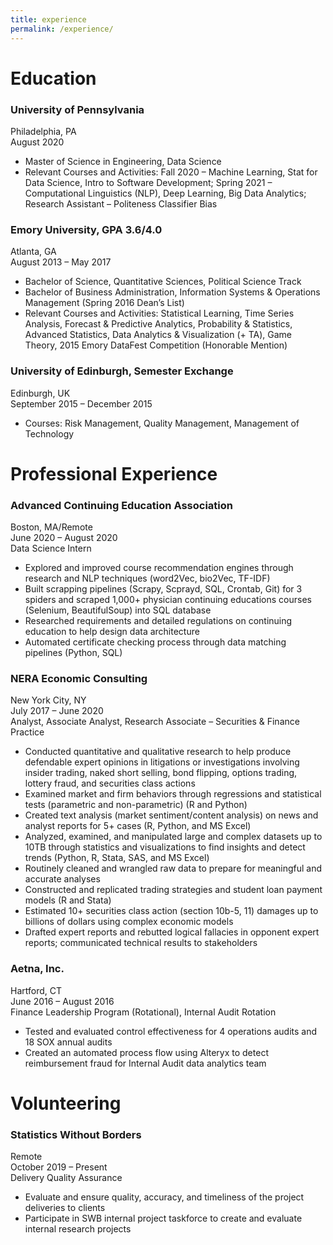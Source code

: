 ```yaml
---
title: experience
permalink: /experience/
---
```



# Education
### University of Pennsylvania 
Philadelphia, PA\
August 2020
* Master of Science in Engineering, Data Science 
* Relevant Courses and Activities: Fall 2020 – Machine Learning, Stat for Data Science, Intro to Software Development; Spring 2021 – Computational Linguistics (NLP), Deep Learning, Big Data Analytics; Research Assistant – Politeness Classifier Bias

### Emory University, GPA 3.6/4.0 
Atlanta, GA\
August 2013 – May 2017
* Bachelor of Science, Quantitative Sciences, Political Science Track 
* Bachelor of Business Administration, Information Systems & Operations Management (Spring 2016 Dean’s List)
* Relevant Courses and Activities: Statistical Learning, Time Series Analysis, Forecast & Predictive Analytics, Probability & Statistics, Advanced Statistics, Data Analytics & Visualization (+ TA), Game Theory, 2015 Emory DataFest Competition (Honorable Mention)

### University of Edinburgh, Semester Exchange 
Edinburgh, UK\
September 2015 – December 2015
* Courses: Risk Management, Quality Management, Management of Technology 

# Professional Experience
### Advanced Continuing Education Association 
Boston, MA/Remote\
June 2020 – August 2020\
Data Science Intern 
* Explored and improved course recommendation engines through research and NLP techniques (word2Vec, bio2Vec, TF-IDF)
* Built scrapping pipelines (Scrapy, Scprayd, SQL, Crontab, Git) for 3 spiders and scraped 1,000+ physician continuing educations courses (Selenium, BeautifulSoup) into SQL database
* Researched requirements and detailed regulations on continuing education to help design data architecture
* Automated certificate checking process through data matching pipelines (Python, SQL)

### NERA Economic Consulting 
New York City, NY\
July 2017 – June 2020\
Analyst, Associate Analyst, Research Associate – Securities & Finance Practice 
* Conducted quantitative and qualitative research to help produce defendable expert opinions in litigations or investigations involving insider trading, naked short selling, bond flipping, options trading, lottery fraud, and securities class actions
* Examined market and firm behaviors through regressions and statistical tests (parametric and non-parametric) (R and Python)
* Created text analysis (market sentiment/content analysis) on news and analyst reports for 5+ cases (R, Python, and MS Excel)
* Analyzed, examined, and manipulated large and complex datasets up to 10TB through statistics and visualizations to find insights and detect trends (Python, R, Stata, SAS, and MS Excel)
* Routinely cleaned and wrangled raw data to prepare for meaningful and accurate analyses
* Constructed and replicated trading strategies and student loan payment models (R and Stata)
* Estimated 10+ securities class action (section 10b-5, 11) damages up to billions of dollars using complex economic models
* Drafted expert reports and rebutted logical fallacies in opponent expert reports; communicated technical results to stakeholders

### Aetna, Inc. 
Hartford, CT\
June 2016 – August 2016\
Finance Leadership Program (Rotational), Internal Audit Rotation 
* Tested and evaluated control effectiveness for 4 operations audits and 18 SOX annual audits
* Created an automated process flow using Alteryx to detect reimbursement fraud for Internal Audit data analytics team

# Volunteering
### Statistics Without Borders 
Remote\
October 2019 – Present\
Delivery Quality Assurance 
* Evaluate and ensure quality, accuracy, and timeliness of the project deliveries to clients
* Participate in SWB internal project taskforce to create and evaluate internal research projects
